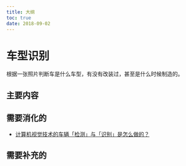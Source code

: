 ```yaml
---
title: 大纲
toc: true
date: 2018-09-02
---
```



# 车型识别

根据一张照片判断车是什么车型，有没有改装过，甚至是什么时候制造的。

## 主要内容







## 需要消化的

- [计算机视觉技术的车辆「检测」与「识别」是怎么做的？](https://www.zhihu.com/question/48979623)



## 需要补充的
